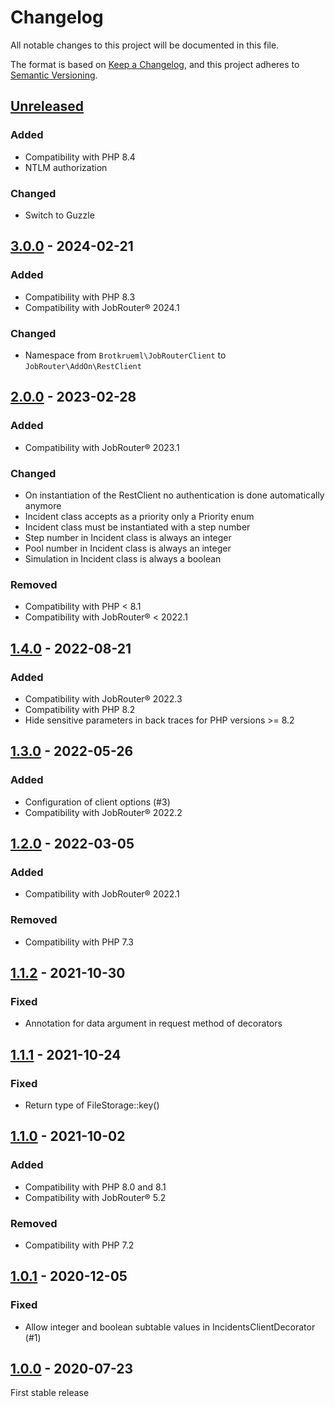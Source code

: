 # Changelog

All notable changes to this project will be documented in this file.

The format is based on [Keep a Changelog](https://keepachangelog.com/en/1.0.0/), and this project adheres
to [Semantic Versioning](https://semver.org/spec/v2.0.0.html).

## [Unreleased]

### Added
- Compatibility with PHP 8.4
- NTLM authorization

### Changed
- Switch to Guzzle

## [3.0.0] - 2024-02-21

### Added
- Compatibility with PHP 8.3
- Compatibility with JobRouter® 2024.1

### Changed
- Namespace from `Brotkrueml\JobRouterClient` to `JobRouter\AddOn\RestClient`

## [2.0.0] - 2023-02-28

### Added
- Compatibility with JobRouter® 2023.1

### Changed
- On instantiation of the RestClient no authentication is done automatically anymore
- Incident class accepts as a priority only a Priority enum
- Incident class must be instantiated with a step number
- Step number in Incident class is always an integer
- Pool number in Incident class is always an integer
- Simulation in Incident class is always a boolean

### Removed
- Compatibility with PHP < 8.1
- Compatibility with JobRouter® < 2022.1

## [1.4.0] - 2022-08-21

### Added
- Compatibility with JobRouter® 2022.3
- Compatibility with PHP 8.2
- Hide sensitive parameters in back traces for PHP versions >= 8.2

## [1.3.0] - 2022-05-26

### Added
- Configuration of client options (#3)
- Compatibility with JobRouter® 2022.2

## [1.2.0] - 2022-03-05

### Added
- Compatibility with JobRouter® 2022.1

### Removed
- Compatibility with PHP 7.3

## [1.1.2] - 2021-10-30

### Fixed
- Annotation for data argument in request method of decorators

## [1.1.1] - 2021-10-24

### Fixed
- Return type of FileStorage::key()

## [1.1.0] - 2021-10-02

### Added
- Compatibility with PHP 8.0 and 8.1
- Compatibility with JobRouter® 5.2

### Removed
- Compatibility with PHP 7.2

## [1.0.1] - 2020-12-05

### Fixed
- Allow integer and boolean subtable values in IncidentsClientDecorator (#1)

## [1.0.0] - 2020-07-23

First stable release


[Unreleased]: https://github.com/jobrouter/php-rest-client/compare/v3.0.0...HEAD
[3.0.0]: https://github.com/jobrouter/php-rest-client/compare/v2.0.0...v3.0.0
[2.0.0]: https://github.com/jobrouter/php-rest-client/compare/v1.4.0...v2.0.0
[1.4.0]: https://github.com/jobrouter/php-rest-client/compare/v1.3.0...v1.4.0
[1.3.0]: https://github.com/jobrouter/php-rest-client/compare/v1.2.0...v1.3.0
[1.2.0]: https://github.com/jobrouter/php-rest-client/compare/v1.1.2...v1.2.0
[1.1.2]: https://github.com/jobrouter/php-rest-client/compare/v1.1.1...v1.1.2
[1.1.1]: https://github.com/jobrouter/php-rest-client/compare/v1.1.0...v1.1.1
[1.1.0]: https://github.com/jobrouter/php-rest-client/compare/v1.0.1...v1.1.0
[1.0.1]: https://github.com/jobrouter/php-rest-client/compare/v1.0.0...v1.0.1
[1.0.0]: https://github.com/jobrouter/php-rest-client/releases/tag/v1.0.0
